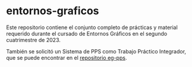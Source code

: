 # entornos-graficos

Este repositorio contiene el conjunto completo de prácticas y material requerido durante el cursado de Entornos Gráficos en el segundo cuatrimestre de 2023.

También se solicitó un Sistema de PPS como Trabajo Práctico Integrador, que se puede encontrar en el [repositorio eg-pps](https://github.com/tomasamori/eg-pps).
